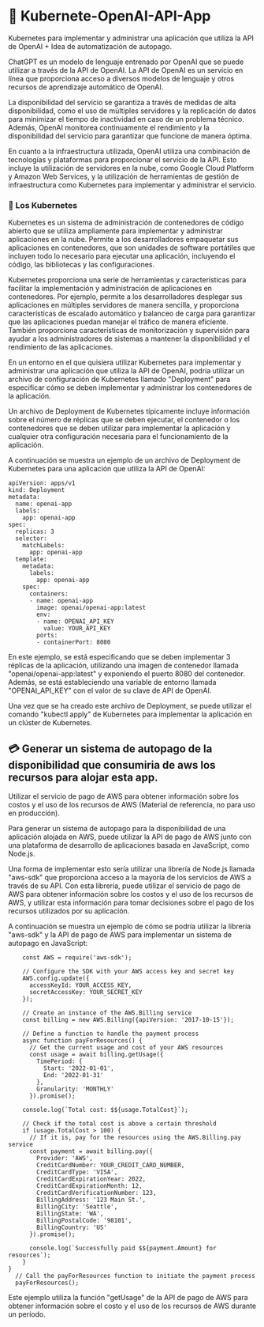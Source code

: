 # :electric_plug: Kubernete-OpenAI-API-App
Kubernetes para implementar y administrar una aplicación que utiliza la API de OpenAI + Idea de automatización de autopago.

ChatGPT es un modelo de lenguaje entrenado por OpenAI que se puede utilizar a través de la API de OpenAI. La API de OpenAI es un servicio en línea que proporciona acceso a diversos modelos de lenguaje y otros recursos de aprendizaje automático de OpenAI.

La disponibilidad del servicio se garantiza a través de medidas de alta disponibilidad, como el uso de múltiples servidores y la replicación de datos para minimizar el tiempo de inactividad en caso de un problema técnico. Además, OpenAI monitorea continuamente el rendimiento y la disponibilidad del servicio para garantizar que funcione de manera óptima.

En cuanto a la infraestructura utilizada, OpenAI utiliza una combinación de tecnologías y plataformas para proporcionar el servicio de la API. Esto incluye la utilización de servidores en la nube, como Google Cloud Platform y Amazon Web Services, y la utilización de herramientas de gestión de infraestructura como Kubernetes para implementar y administrar el servicio.

### :diamond_shape_with_a_dot_inside: Los Kubernetes

Kubernetes es un sistema de administración de contenedores de código abierto que se utiliza ampliamente para implementar y administrar aplicaciones en la nube. Permite a los desarrolladores empaquetar sus aplicaciones en contenedores, que son unidades de software portátiles que incluyen todo lo necesario para ejecutar una aplicación, incluyendo el código, las bibliotecas y las configuraciones.

Kubernetes proporciona una serie de herramientas y características para facilitar la implementación y administración de aplicaciones en contenedores. Por ejemplo, permite a los desarrolladores desplegar sus aplicaciones en múltiples servidores de manera sencilla, y proporciona características de escalado automático y balanceo de carga para garantizar que las aplicaciones puedan manejar el tráfico de manera eficiente. También proporciona características de monitorización y supervisión para ayudar a los administradores de sistemas a mantener la disponibilidad y el rendimiento de las aplicaciones.

En un entorno en el que quisiera utilizar Kubernetes para implementar y administrar una aplicación que utiliza la API de OpenAI, podría utilizar un archivo de configuración de Kubernetes llamado "Deployment" para especificar cómo se deben implementar y administrar los contenedores de la aplicación.

Un archivo de Deployment de Kubernetes típicamente incluye información sobre el número de réplicas que se deben ejecutar, el contenedor o los contenedores que se deben utilizar para implementar la aplicación y cualquier otra configuración necesaria para el funcionamiento de la aplicación.

A continuación se muestra un ejemplo de un archivo de Deployment de Kubernetes para una aplicación que utiliza la API de OpenAI:

    apiVersion: apps/v1
    kind: Deployment
    metadata:
      name: openai-app
      labels:
        app: openai-app
    spec:
      replicas: 3
      selector:
        matchLabels:
          app: openai-app
      template:
        metadata:
          labels:
            app: openai-app
        spec:
          containers:
          - name: openai-app
            image: openai/openai-app:latest
            env:
            - name: OPENAI_API_KEY
              value: YOUR_API_KEY
            ports:
            - containerPort: 8080
            
En este ejemplo, se está especificando que se deben implementar 3 réplicas de la aplicación, utilizando una imagen de contenedor llamada "openai/openai-app:latest" y exponiendo el puerto 8080 del contenedor. Además, se está estableciendo una variable de entorno llamada "OPENAI_API_KEY" con el valor de su clave de API de OpenAI.

Una vez que se ha creado este archivo de Deployment, se puede utilizar el comando "kubectl apply" de Kubernetes para implementar la aplicación en un clúster de Kubernetes.


## :credit_card: Generar un sistema de autopago de la disponibilidad que consumiria de aws los recursos para alojar esta app.

Utilizar el servicio de pago de AWS para obtener información sobre los costos y el uso de los recursos de AWS (Material de referencia, no para uso en producción).

Para generar un sistema de autopago para la disponibilidad de una aplicación alojada en AWS, puede utilizar la API de pago de AWS junto con una plataforma de desarrollo de aplicaciones basada en JavaScript, como Node.js.

Una forma de implementar esto sería utilizar una librería de Node.js llamada "aws-sdk" que proporciona acceso a la mayoría de los servicios de AWS a través de su API. Con esta librería, puede utilizar el servicio de pago de AWS para obtener información sobre los costos y el uso de los recursos de AWS, y utilizar esta información para tomar decisiones sobre el pago de los recursos utilizados por su aplicación.

A continuación se muestra un ejemplo de cómo se podría utilizar la librería "aws-sdk" y la API de pago de AWS para implementar un sistema de autopago en JavaScript:

        const AWS = require('aws-sdk');

        // Configure the SDK with your AWS access key and secret key
        AWS.config.update({
          accessKeyId: YOUR_ACCESS_KEY,
          secretAccessKey: YOUR_SECRET_KEY
        });

        // Create an instance of the AWS.Billing service
        const billing = new AWS.Billing({apiVersion: '2017-10-15'});

        // Define a function to handle the payment process
        async function payForResources() {
          // Get the current usage and cost of your AWS resources
          const usage = await billing.getUsage({
            TimePeriod: {
              Start: '2022-01-01',
              End: '2022-01-31'
            },
            Granularity: 'MONTHLY'
          }).promise();

        console.log(`Total cost: $${usage.TotalCost}`);

        // Check if the total cost is above a certain threshold
        if (usage.TotalCost > 100) {
          // If it is, pay for the resources using the AWS.Billing.pay service
          const payment = await billing.pay({
            Provider: 'AWS',
            CreditCardNumber: YOUR_CREDIT_CARD_NUMBER,
            CreditCardType: 'VISA',
            CreditCardExpirationYear: 2022,
            CreditCardExpirationMonth: 12,
            CreditCardVerificationNumber: 123,
            BillingAddress: '123 Main St.',
            BillingCity: 'Seattle',
            BillingState: 'WA',
            BillingPostalCode: '98101',
            BillingCountry: 'US'
          }).promise();

          console.log(`Successfully paid $${payment.Amount} for resources`);
        }
    }
      // Call the payForResources function to initiate the payment process
      payForResources();

Este ejemplo utiliza la función "getUsage" de la API de pago de AWS para obtener información sobre el costo y el uso de los recursos de AWS durante un período.

